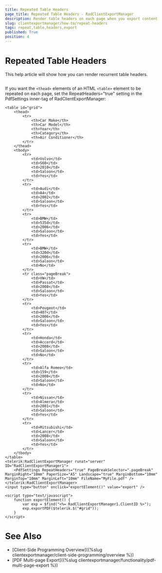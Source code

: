 ```yaml
---
title: Repeated Table Headers
page_title: Repeated Table Headers - RadClientExportManager
description: Render table headers on each page when you export content in PDF with RadClientExportManager for ASP.NET AJAX
slug: clientexportmanager/how-to/repeat-headers
tags: repeat,table,headers,export
published: True
position: 4
---
```


# Repeated Table Headers

This help article will show how you can render recurrent table headers.

## 

If you want the `<thead>` elements of an HTML `<table>` element to be repeated on each page, set the RepeatHeaders="true" setting in the PdfSettings inner-tag of RadClientExportManager:

````ASPNET
<table id="grid">
    <thead>
        <tr>
            <th>Car Make</th>
            <th>Car Model</th>
            <th>Year</th>
            <th>Category</th>
            <th>Air Conditioner</th>
        </tr>
    </thead>
    <tbody>
        <tr>
            <td>Volvo</td>
            <td>S60</td>
            <td>2010</td>
            <td>Saloon</td>
            <td>Yes</td>
        </tr>
        <tr>
            <td>Audi</td>
            <td>A4</td>
            <td>2002</td>
            <td>Saloon</td>
            <td>Yes</td>
        </tr>
        <tr>
            <td>BMW</td>
            <td>535d</td>
            <td>2006</td>
            <td>Saloon</td>
            <td>Yes</td>
        </tr>
        <tr>
            <td>BMW</td>
            <td>320d</td>
            <td>2006</td>
            <td>Saloon</td>
            <td>No</td>
        </tr>
        <tr class="pageBreak">
            <td>VW</td>
            <td>Passat</td>
            <td>2008</td>
            <td>Saloon</td>
            <td>Yes</td>
        </tr>
        <tr>
            <td>Peugeot</td>
            <td>407</td>
            <td>2006</td>
            <td>Saloon</td>
            <td>Yes</td>
        </tr>
        <tr>
            <td>Honda</td>
            <td>Accord</td>
            <td>2008</td>
            <td>Saloon</td>
            <td>No</td>
        </tr>
        <tr>
            <td>Alfa Romeo</td>
            <td>159</td>
            <td>2008</td>
            <td>Saloon</td>
            <td>No</td>
        </tr>
        <tr>
            <td>Nissan</td>
            <td>Almera</td>
            <td>2001</td>
            <td>Saloon</td>
            <td>Yes</td>
        </tr>
        <tr>
            <td>Mitsubishi</td>
            <td>Lancer</td>
            <td>2008</td>
            <td>Saloon</td>
            <td>Yes</td>
        </tr>
    </tbody>
</table>
<telerik:RadClientExportManager runat="server" ID="RadClientExportManager1">
    <PdfSettings RepeatHeaders="true" PageBreakSelector=".pageBreak" MarginRight="10mm" PaperSize="A5" Landscape="true" MarginBottom="10mm" MarginTop="10mm" MarginLeft="10mm" FileName="MyFile.pdf" />
</telerik:RadClientExportManager>
<input type="button" onclick="exportElement()" value="export" />

<script type="text/javascript">
    function exportElement() {
        var exp = $find("<%= RadClientExportManager1.ClientID %>");
        exp.exportPDF($telerik.$("#grid"));
    }
</script>
````

# See Also

 * [Client-Side Programming Overview]({%slug clientexportmanager/client-side-programming/overview %})
 * [PDF Multi-page Export]({%slug clientexportmanager/functionality/pdf-multi-page-export %})
  
